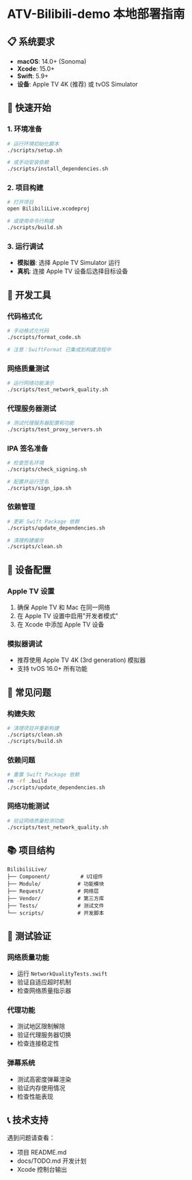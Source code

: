 # ATV-Bilibili-demo 本地部署指南

## 📋 系统要求

- **macOS**: 14.0+ (Sonoma)
- **Xcode**: 15.0+
- **Swift**: 5.9+
- **设备**: Apple TV 4K (推荐) 或 tvOS Simulator

## 🚀 快速开始

### 1. 环境准备
```bash
# 运行环境初始化脚本
./scripts/setup.sh

# 或手动安装依赖
./scripts/install_dependencies.sh
```

### 2. 项目构建
```bash
# 打开项目
open BilibiliLive.xcodeproj

# 或使用命令行构建
./scripts/build.sh
```

### 3. 运行调试
- **模拟器**: 选择 Apple TV Simulator 运行
- **真机**: 连接 Apple TV 设备后选择目标设备

## 🔧 开发工具

### 代码格式化
```bash
# 手动格式化代码
./scripts/format_code.sh

# 注意：SwiftFormat 已集成到构建流程中
```

### 网络质量测试
```bash
# 运行网络功能演示
./scripts/test_network_quality.sh
```

### 代理服务器测试
```bash
# 测试代理服务器配置和功能
./scripts/test_proxy_servers.sh
```

### IPA 签名准备
```bash
# 检查签名环境
./scripts/check_signing.sh

# 配置并运行签名
./scripts/sign_ipa.sh
```

### 依赖管理
```bash
# 更新 Swift Package 依赖
./scripts/update_dependencies.sh

# 清理构建缓存
./scripts/clean.sh
```

## 📱 设备配置

### Apple TV 设置
1. 确保 Apple TV 和 Mac 在同一网络
2. 在 Apple TV 设置中启用"开发者模式"
3. 在 Xcode 中添加 Apple TV 设备

### 模拟器调试
- 推荐使用 Apple TV 4K (3rd generation) 模拟器
- 支持 tvOS 16.0+ 所有功能

## 🐛 常见问题

### 构建失败
```bash
# 清理项目并重新构建
./scripts/clean.sh
./scripts/build.sh
```

### 依赖问题
```bash
# 重置 Swift Package 依赖
rm -rf .build
./scripts/update_dependencies.sh
```

### 网络功能测试
```bash
# 验证网络质量检测功能
./scripts/test_network_quality.sh
```

## 📚 项目结构

```
BilibiliLive/
├── Component/          # UI组件
├── Module/            # 功能模块
├── Request/           # 网络层
├── Vendor/            # 第三方库
├── Tests/             # 测试文件
└── scripts/           # 开发脚本
```

## 🧪 测试验证

### 网络质量功能
- 运行 `NetworkQualityTests.swift`
- 验证自适应超时机制
- 检查网络质量指示器

### 代理功能
- 测试地区限制解除
- 验证代理服务器切换
- 检查连接稳定性

### 弹幕系统
- 测试高密度弹幕渲染
- 验证内存使用情况
- 检查性能表现

## 📞 技术支持

遇到问题请查看：
- 项目 README.md
- docs/TODO.md 开发计划
- Xcode 控制台输出